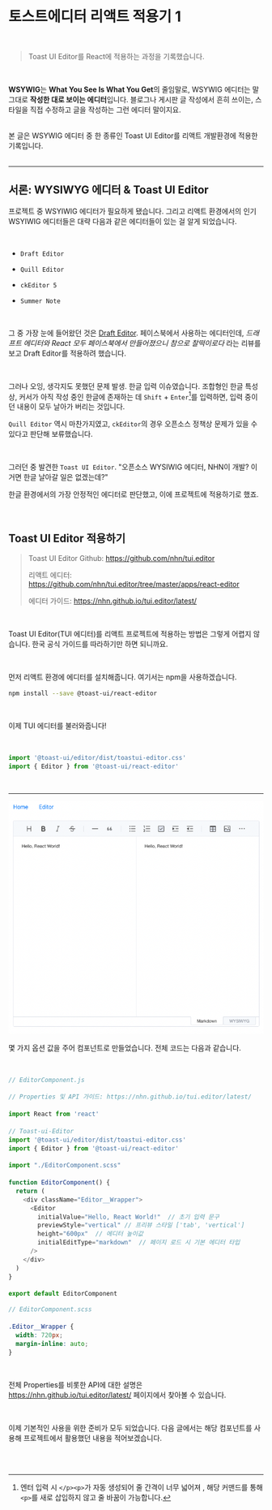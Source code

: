 # 토스트에디터 리액트 적용기 1

<br>

> Toast UI Editor를 React에 적용하는 과정을 기록했습니다.

<br>

**WSYWIG**는 **What You See Is What You Get**의 줄임말로, WSYWIG 에디터는 말 그대로 **작성한 대로 보이는 에디터**입니다. 블로그나 게시판 글 작성에서 흔히 쓰이는, 스타일을 직접 수정하고 글을 작성하는 그런 에디터 말이지요.
<br><br>

본 글은 WSYWIG 에디터 중 한 종류인 Toast UI Editor를 리액트 개발환경에 적용한 기록입니다.
<br><br>

---

## 서론: WYSIWYG 에디터 & Toast UI Editor

프로젝트 중 WSYIWIG 에디터가 필요하게 됐습니다. 그리고 리액트 환경에서의 인기 WSYIWIG 에디터들은 대략 다음과 같은 에디터들이 있는 걸 알게 되었습니다.

<br>

- `Draft Editor`

- `Quill Editor`

- `ckEditor 5`

- `Summer Note`

<br>

그 중 가장 눈에 들어왔던 것은 [Draft Editor](https://jpuri.github.io/react-draft-wysiwyg/#/). 페이스북에서 사용하는 에디터인데, *드래프트 에디터와 React 모두 페이스북에서 만들어졌으니 참으로 찰떡이로다* 라는 리뷰를 보고 Draft Editor를 적용하려 했습니다. 

<br>

그러나 오잉, 생각지도 못했던 문제 발생. 한글 입력 이슈였습니다. 조합형인 한글 특성상, 커서가 아직 작성 중인 한글에 존재하는 데 `Shift` + `Enter`[^주석]를 입력하면, 입력 중이던 내용이 모두 날아가 버리는 것입니다.

`Quill Editor` 역시 마찬가지였고, `ckEditor`의 경우 오픈소스 정책상 문제가 있을 수 있다고 판단해 보류했습니다.

<br>

그러던 중 발견한 `Toast UI Editor`.  "오픈소스 WYSIWIG 에디터, NHN이 개발?  이거면 한글 날아갈 일은 없겠는데?"

한글 환경에서의 가장 안정적인 에디터로 판단했고, 이에 프로젝트에 적용하기로 했죠.

<br>

## Toast UI Editor 적용하기
> Toast UI Editor Github: https://github.com/nhn/tui.editor
>
> 리액트 에디터: https://github.com/nhn/tui.editor/tree/master/apps/react-editor
>
> 에디터 가이드: https://nhn.github.io/tui.editor/latest/

<br>

Toast UI Editor(TUI 에디터)를 리액트 프로젝트에 적용하는 방법은 그렇게 어렵지 않습니다. 한국 공식 가이드를 따라하기만 하면 되니까요.

<br>

먼저 리액트 환경에 에디터를 설치해줍니다. 여기서는 npm을 사용하겠습니다.

```bash
npm install --save @toast-ui/react-editor
```

<br>

이제 TUI 에디터를 불러와줍니다!

<br>

```javascript
import '@toast-ui/editor/dist/toastui-editor.css'
import { Editor } from '@toast-ui/react-editor'
```

<br>

---

<img src="MD_imgs/01.png" alt="스크린샷 2022-01-05 오전 1.05.38"  />

몇 가지 옵션 값을 주어 컴포넌트로 만들었습니다. 전체 코드는 다음과 같습니다.

<br>

```javascript
// EditorComponent.js

// Properties 및 API 가이드: https://nhn.github.io/tui.editor/latest/

import React from 'react'

// Toast-ui-Editor
import '@toast-ui/editor/dist/toastui-editor.css'
import { Editor } from '@toast-ui/react-editor'

import "./EditorComponent.scss"

function EditorComponent() {
  return (
    <div className="Editor__Wrapper">
      <Editor
        initialValue="Hello, React World!"	// 초기 입력 문구
        previewStyle="vertical"	// 프리뷰 스타일 ['tab', 'vertical']
        height="600px"	// 에디터 높이값
        initialEditType="markdown"	// 페이지 로드 시 기본 에디터 타입
      />
    </div>
  )
}

export default EditorComponent

```

```scss
// EditorComponent.scss

.Editor__Wrapper {
  width: 720px;
  margin-inline: auto;
}
```

<br>

전체 Properties를 비롯한 API에 대한 설명은 https://nhn.github.io/tui.editor/latest/ 페이지에서 찾아볼 수 있습니다.

<br>

이제 기본적인 사용을 위한 준비가 모두 되었습니다. 다음 글에서는 해당 컴포넌트를 사용해 프로젝트에서 활용했던 내용을 적어보겠습니다.

<br>

<br>

[^주석]: 엔터 입력 시 ```</p><p>```가 자동 생성되어 줄 간격이 너무 넓어져 , 해당 커맨드를 통해 `<p>`를 새로 삽입하지 않고 줄 바꿈이 가능합니다.

